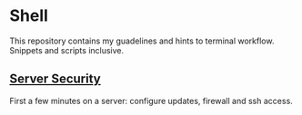 # Shell

This repository contains my guadelines and hints to terminal workflow.  
Snippets and scripts inclusive.

## [Server Security](ServerSecurity/README.md)

First a few minutes on a server: configure updates, firewall and ssh access.
